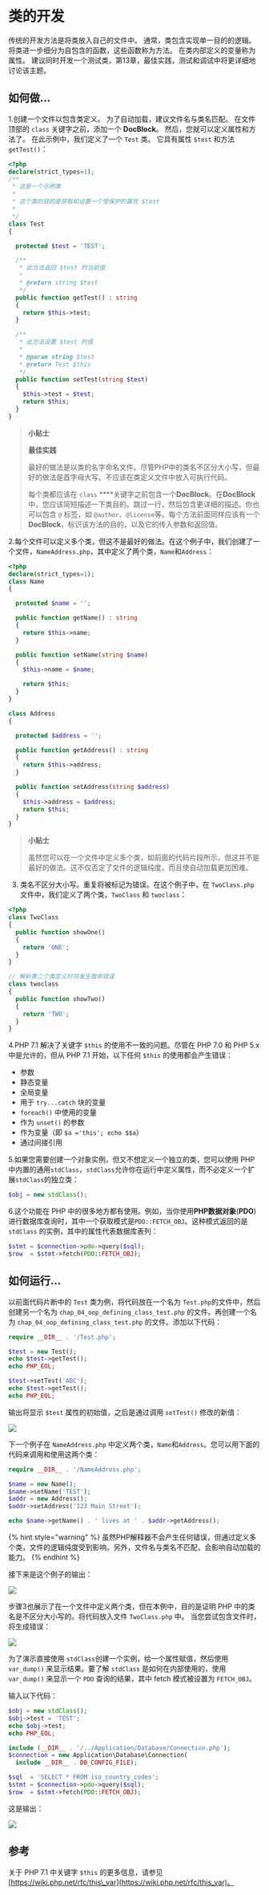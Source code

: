 # 类的开发

传统的开发方法是将类放入自己的文件中。 通常，类包含实现单一目的的逻辑。 将类进一步细分为自包含的函数，这些函数称为方法。 在类内部定义的变量称为属性。 建议同时开发一个测试类，第13章，最佳实践，测试和调试中将更详细地讨论该主题。

## 如何做...

1.创建一个文件以包含类定义。 为了自动加载，建议文件名与类名匹配。 在文件顶部的 `class` 关键字之前，添加一个 **DocBlock**。 然后，您就可以定义属性和方法了。 在此示例中，我们定义了一个 `Test` 类。 它具有属性 `$test` 和方法 `getTest()`：

```php
<?php
declare(strict_types=1);
/**
 * 这是一个示例类
 *
 * 这个类的目的是获取和设置一个受保护的属性 $test
 *
 */
class Test
{

  protected $test = 'TEST';

  /**
   * 此方法返回 $test 的当前值
   *
   * @return string $test
   */
  public function getTest() : string
  {
    return $this->test;
  }

  /**
   * 此方法设置 $test 的值
   *
   * @param string $test
   * @return Test $this
   */
  public function setTest(string $test)
  {
    $this->test = $test;
    return $this;
  }
}
```

> **小贴士**
>
> **最佳实践**
>
> 最好的做法是以类的名字命名文件。尽管PHP中的类名不区分大小写，但最好的做法是首字母大写。不应该在类定义文件中放入可执行代码。
>
> 每个类都应该在 `class` ****关键字之前包含一个**DocBlock**。在**DocBlock**中，您应该简短描述一下类目的。跳过一行，然后包含更详细的描述。你也可以包含 `@` 标签，如 `@author`、`@license`等。每个方法前面同样应该有一个**DocBlock**，标识该方法的目的，以及它的传入参数和返回值。

2.每个文件可以定义多个类，但这不是最好的做法。在这个例子中，我们创建了一个文件，`NameAddress.php`，其中定义了两个类，`Name`和`Address`：

```php
<?php
declare(strict_types=1);
class Name
{

  protected $name = '';

  public function getName() : string
  {
    return $this->name;
  }

  public function setName(string $name)
  {
    $this->name = $name;

    return $this;
  }
}

class Address
{

  protected $address = '';

  public function getAddress() : string
  {
    return $this->address;
  }

  public function setAddress(string $address)
  {
    $this->address = $address;
    return $this;
  }
}
```

> **小贴士**
>
> 虽然您可以在一个文件中定义多个类，如前面的代码片段所示，但这并不是最好的做法。这不仅否定了文件的逻辑纯度，而且使自动加载更加困难。

3. 类名不区分大小写。重复将被标记为错误。在这个例子中，在 `TwoClass.php` 文件中，我们定义了两个类，`TwoClass` 和 `twoclass`：

```php
<?php
class TwoClass
{
  public function showOne()
  {
    return 'ONE';
  }
}

// 解析第二个类定义时将发生致命错误
class twoclass
{
  public function showTwo()
  {
    return 'TWO';
  }
}
```

4.PHP 7.1 解决了关键字 `$this` 的使用不一致的问题。尽管在 PHP 7.0 和 PHP 5.x 中是允许的，但从 PHP 7.1 开始，以下任何 `$this` 的使用都会产生错误：

* 参数 
* 静态变量 
* 全局变量 
* 用于 `try...catch` 块的变量 
* `foreach()` 中使用的变量 
* 作为 `unset()` 的参数
* 作为变量（即 `$a ='this'; echo $$a`）
* 通过间接引用

5.如果您需要创建一个对象实例，但又不想定义一个独立的类，您可以使用 PHP 中内置的通用`stdClass`，`stdClass`允许你在运行中定义属性，而不必定义一个扩展`stdClass`的独立类：

```php
$obj = new stdClass();
```

6.这个功能在 PHP 中的很多地方都有使用。例如，当你使用**PHP数据对象**\(**PDO**\)进行数据库查询时，其中一个获取模式是`PDO::FETCH_OBJ`。这种模式返回的是 `stdClass` 的实例，其中的属性代表数据库表列：

```php
$stmt = $connection->pdo->query($sql);
$row  = $stmt->fetch(PDO::FETCH_OBJ);
```

## 如何运行...

以前面代码片断中的 `Test` 类为例，将代码放在一个名为 `Test.php`的文件中，然后创建另一个名为 `chap_04_oop_defining_class_test.php` 的文件。再创建一个名为 `chap_04_oop_defining_class_test.php` 的文件。添加以下代码：

```php
require __DIR__ . '/Test.php';

$test = new Test();
echo $test->getTest();
echo PHP_EOL;

$test->setTest('ABC');
echo $test->getTest();
echo PHP_EOL;
```

输出将显示 `$test` 属性的初始值，之后是通过调用 `setTest()` 修改的新值：

![](../../.gitbook/assets/image%20%2838%29.png)

下一个例子在 `NameAddress.php` 中定义两个类，`Name`和`Address`。您可以用下面的代码来调用和使用这两个类：

```php
require __DIR__ . '/NameAddress.php';

$name = new Name();
$name->setName('TEST');
$addr = new Address();
$addr->setAddress('123 Main Street');

echo $name->getName() . ' lives at ' . $addr->getAddress();

```

{% hint style="warning" %}
虽然PHP解释器不会产生任何错误，但通过定义多个类，文件的逻辑纯度受到影响。另外，文件名与类名不匹配，会影响自动加载的能力。
{% endhint %}

接下来是这个例子的输出：

![](../../.gitbook/assets/image%20%2842%29.png)

步骤3也展示了在一个文件中定义两个类，但在本例中，目的是证明 PHP 中的类名是不区分大小写的。将代码放入文件 `TwoClass.php` 中。 当您尝试包含文件时，将生成错误：

![](../../.gitbook/assets/image%20%2840%29.png)

为了演示直接使用 `stdClass`创建一个实例，给一个属性赋值，然后使用 `var_dump()` 来显示结果。要了解 `stdClass` 是如何在内部使用的，使用 `var_dump()` 来显示一个 `PDO` 查询的结果，其中 fetch 模式被设置为 `FETCH_OBJ`。

输入以下代码：

```php
$obj = new stdClass();
$obj->test = 'TEST';
echo $obj->test;
echo PHP_EOL;

include (__DIR__ . '/../Application/Database/Connection.php');
$connection = new Application\Database\Connection(
  include __DIR__ . DB_CONFIG_FILE);

$sql  = 'SELECT * FROM iso_country_codes';
$stmt = $connection->pdo->query($sql);
$row  = $stmt->fetch(PDO::FETCH_OBJ);
```

这是输出：

![](../../.gitbook/assets/image%20%2841%29.png)

## 参考

关于 PHP 7.1 中关键字 `$this` 的更多信息，请参见 [https://wiki.php.net/rfc/this\_var](https://wiki.php.net/rfc/this_var)。



